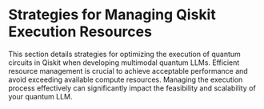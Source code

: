 # Strategies for Managing Qiskit Execution Resources

This section details strategies for optimizing the execution of quantum circuits in Qiskit when developing multimodal quantum LLMs.  Efficient resource management is crucial to achieve acceptable performance and avoid exceeding available compute resources.  Managing the execution process effectively can significantly impact the feasibility and scalability of your quantum LLM.
